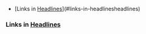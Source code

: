 

<!-- BEGIN mktoc {} -->

  - [Links in [Headlines](/headlines/)](#links-in-headlinesheadlines)
<!-- END mktoc -->

### Links in [Headlines](/headlines/)